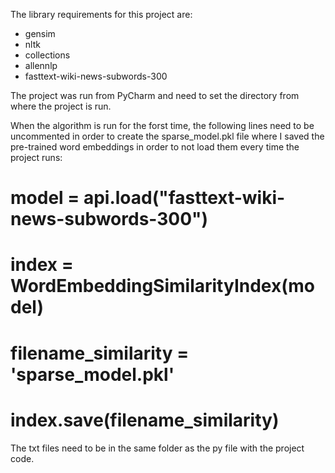 The library requirements for this project are:
 - gensim
 - nltk
 - collections
 - allennlp
 - fasttext-wiki-news-subwords-300

The project was run from PyCharm and need to set the directory from where the project is run.

When the algorithm is run for the forst time, the following lines need to be uncommented in order to create the sparse_model.pkl file
where I saved the pre-trained word embeddings in order to not load them every time the project runs:
# model = api.load("fasttext-wiki-news-subwords-300")
# index = WordEmbeddingSimilarityIndex(model)
# filename_similarity = 'sparse_model.pkl'
# index.save(filename_similarity)

The txt files need to be in the same folder as the py file with the project code.




